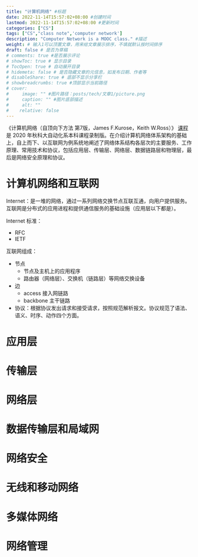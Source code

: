 ```yaml
---
title: "计算机网络" #标题
date: 2022-11-14T15:57:02+08:00 #创建时间
lastmod: 2022-11-14T15:57:02+08:00 #更新时间
categories: ["CS"]
tags: ["CS","class note",'computer network']
description: "Computer Network is a MOOC class." #描述
weight: # 输入1可以顶置文章，用来给文章展示排序，不填就默认按时间排序
draft: false # 是否为草稿
# comments: true #是否展示评论
# showToc: true # 显示目录
# TocOpen: true # 自动展开目录
# hidemeta: false # 是否隐藏文章的元信息，如发布日期、作者等
# disableShare: true # 底部不显示分享栏
# showbreadcrumbs: true #顶部显示当前路径
# cover:
#     image: "" #图片路径：posts/tech/文章1/picture.png
#     caption: "" #图片底部描述
#     alt: ""
#    relative: false
---
```


《计算机网络（自顶向下方法 第7版，James F.Kurose，Keith W.Ross）》 [课程](https://b23.tv/u8AvdXv) 是 2020 年秋科大自动化系本科课程录制版。在介绍计算机网络体系架构的基础上，自上而下、以互联网为例系统地阐述了网络体系结构各层次的主要服务、工作原理、常用技术和协议，包括应用层、传输层、网络层、数据链路层和物理层，最后是网络安全原理和协议。

# 计算机网络和互联网
Internet：是一堆的网络，通过一系列网络交换节点互联互通，向用户提供服务。互联网是分布式的应用进程和提供通信服务的基础设施（应用层以下都是）。

Internet 标准：
- RFC
- IETF

互联网组成：  
- 节点
    - 节点及主机上的应用程序
    - 路由器（网络层）、交换机（链路层）等网络交换设备
- 边
    - access 接入网链路
    - backbone 主干链路
- 协议：根据协议发出请求和接受请求，按照规范解析报文。协议规范了语法、语义、时序、动作四个方面。
 
# 应用层

# 传输层

# 网络层

# 数据传输层和局域网

# 网络安全

# 无线和移动网络

# 多媒体网络

# 网络管理